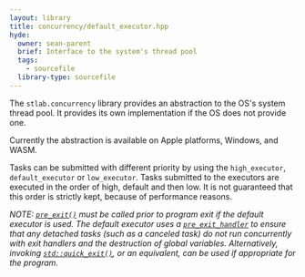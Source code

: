 ```yaml
---
layout: library
title: concurrency/default_executor.hpp
hyde:
  owner: sean-parent
  brief: Interface to the system's thread pool
  tags:
    - sourcefile
  library-type: sourcefile
---
```


The `stlab.concurrency` library provides an abstraction to the OS's system thread pool. It provides its own implementation if the OS does not provide one.

Currently the abstraction is available on Apple platforms, Windows, and WASM.

Tasks can be submitted with different priority by using the `high_executor`, `default_executor` or `low_executor`. Tasks submitted to the executors are executed in the order of high, default and then low. It is not guaranteed that this order is strictly kept, because of performance reasons.

_NOTE: [`pre_exit()`](../../pre_exit.hpp/f_pre_exit.html) must be called prior to program exit if the default executor is used. The default executor uses a [`pre_exit_handler`](../../pre_exit.hpp/) to ensure that any detached tasks (such as a canceled task) do not run concurrently with exit handlers and the destruction of global variables. Alternatively, invoking [`std::quick_exit()`](https://en.cppreference.com/w/cpp/utility/program/quick_exit), or an equivalent, can be used if appropriate for the program._

